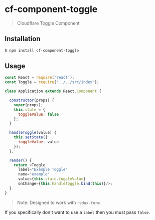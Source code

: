 # cf-component-toggle

> Cloudflare Toggle Component

## Installation

```sh
$ npm install cf-component-toggle
```

## Usage

```js
const React = require('react');
const Toggle = require('../../src/index');

class Application extends React.Component {

  constructor(props) {
    super(props);
    this.state = {
      toggleValue: false
    };
  }

  handleToggle(value) {
    this.setState({
      toggleValue: value
    });
  };

  render() {
    return <Toggle
      label="Example Toggle"
      name="example"
      value={this.state.toggleValue}
      onChange={this.handleToggle.bind(this)}/>;
  }
}
```

> Note: Designed to work with `redux-form`

If you specifically don't want to use a `label` then you must pass `false`.
